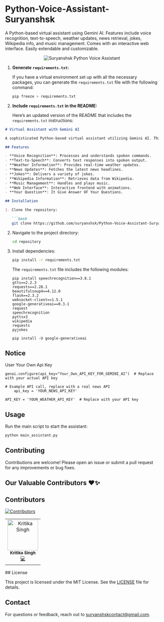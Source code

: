 # Python-Voice-Assistant-Suryanshsk
A Python-based virtual assistant using Gemini AI. Features include voice recognition, text-to-speech, weather updates, news retrieval, jokes, Wikipedia info, and music management. Comes with an interactive web interface. Easily extendable and customizable.

<p align="center">
<img src="https://github.com/suryanshsk/Python-Voice-Assistant-Suryanshsk/blob/main/%E2%80%9CHey%2CSuryanshsk%E2%80%9D.png" alt="Suryanshsk Python Voice Assistant" > </p>

1. **Generate `requirements.txt`:**

   If you have a virtual environment set up with all the necessary packages, you can generate the `requirements.txt` file with the following command:

   ```bash
   pip freeze > requirements.txt
   ```

2. **Include `requirements.txt` in the README:**

   Here’s an updated version of the README that includes the `requirements.txt` instructions:

```markdown
# Virtual Assistant with Gemini AI

A sophisticated Python-based virtual assistant utilizing Gemini AI. This project integrates various functionalities to create a versatile and interactive assistant.

## Features

- **Voice Recognition**: Processes and understands spoken commands.
- **Text-to-Speech**: Converts text responses into spoken output.
- **Weather Information**: Provides real-time weather updates.
- **News Updates**: Fetches the latest news headlines.
- **Jokes**: Delivers a variety of jokes.
- **Wikipedia Information**: Retrieves data from Wikipedia.
- **Music Management**: Handles and plays music.
- **Web Interface**: Interactive frontend with animations.
- **Your Question**: It Give Answer OF Your Questions.

## Installation

1. Clone the repository:

   ```bash
   git clone https://github.com/suryanshsk/Python-Voice-Assistant-Suryanshsk.git
   ```

2. Navigate to the project directory:

   ```bash
   cd repository
   ```

3. Install dependencies:

   ```bash
   pip install -r requirements.txt
   ```

   The `requirements.txt` file includes the following modules:

   ```
   pip install speechrecognition==3.8.1
   gtts==2.2.3
   requests==2.28.1
   beautifulsoup4==4.12.0
   flask==2.3.2
   websocket-client==1.5.1
   google-generativeai==0.3.1
   request
   speechrecognition
   pyttsx3
   wikipedia
   requests
   pyjokes
   ```
   ```
   pip install -U google-generativeai
   ```
## Notice
User Your Own Api Key 
```
genai.configure(api_key="Your_Own_API_KEY_FOR_GEMINI_AI")  # Replace with your actual API key
```
```
# Example API call, replace with a real news API
    api_key = 'YOUR_NEWS_API_KEY'
```
```
API_KEY = 'YOUR_WEATHER_API_KEY'  # Replace with your API key
```
## Usage

Run the main script to start the assistant:

```bash
python main_assistant.py
```

## Contributing

Contributions are welcome! Please open an issue or submit a pull request for any improvements or bug fixes.

## Our Valuable Contributors ❤️✨

## Contributors

[![Contributors](https://contrib.rocks/image?repo=suryanshsk/Python-Voice-Assistant-Suryanshsk)](https://github.com/suryanshsk/Python-Voice-Assistant-Suryanshsk/graphs/contributors)
<table>
  <tr>
    <td align="center"><a href="https://github.com/Kritika75"><img src="https://avatars.githubusercontent.com/u/142504516?v=4" width="100px;" alt="Kritika Singh"/><br /><sub><b>Kritika Singh</b></sub></a><br /><a href="https://github.com/Kritika75" title="Code">💻</a></td>
    <!-- Add more contributors here -->
  </tr>
</table>
## License

This project is licensed under the MIT License. See the [LICENSE](LICENSE) file for details.

## Contact

For questions or feedback, reach out to [suryanshskcontact@gmail.com](mailto:your-email@example.com).

